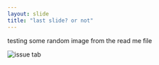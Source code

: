 ```yaml
---
layout: slide
title: "last slide? or not"
---
```

testing some random image from the read me file

![issue tab](https://lab.github.com/public/images/issue_tab.png)
